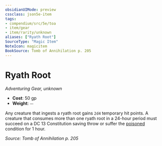 ```yaml
---
obsidianUIMode: preview
cssclass: json5e-item
tags:
- compendium/src/5e/toa
- item/gear
- item/rarity/unknown
aliases: ["Ryath Root"]
SourceType: "Magic Item"
NoteIcon: magicitem
BookSource: Tomb of Annihilation p. 205
---
```

# Ryath Root
*Adventuring Gear, unknown*  

- **Cost**: 50 gp
- **Weight**: ⏤

Any creature that ingests a ryath root gains `2d4` temporary hit points. A creature that consumes more than one ryath root in a 24-hour period must succeed on a DC 13 Constitution saving throw or suffer the [poisoned](/2-Mechanics/CLI/rules/conditions.md#poisoned) condition for 1 hour.

*Source: Tomb of Annihilation p. 205*